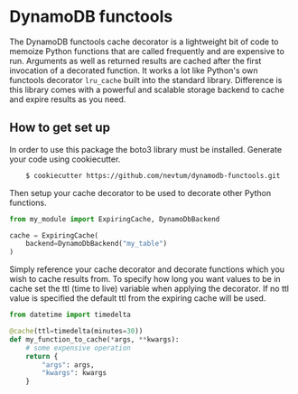 DynamoDB functools
===

The DynamoDB functools cache decorator is a lightweight bit of code to memoize Python functions that are called frequently and are expensive to run. Arguments as well as returned results are cached after the first invocation of a decorated function. It works a lot like Python's own functools decorator `lru_cache` built into the standard library. Difference is this library comes with a powerful and scalable storage backend to cache and expire results as you need.

## How to get set up

In order to use this package the boto3 library must be installed. Generate your code using cookiecutter.

```bash
    $ cookiecutter https://github.com/nevtum/dynamodb-functools.git
```

Then setup your cache decorator to be used to decorate other Python functions.

```python
from my_module import ExpiringCache, DynamoDbBackend

cache = ExpiringCache(
    backend=DynamoDbBackend("my_table")
)
```

Simply reference your cache decorator and decorate functions which you wish to cache results from.
To specify how long you want values to be in cache set the ttl (time to live) variable when applying
the decorator. If no ttl value is specified the default ttl from the expiring cache will be used.

```python
from datetime import timedelta

@cache(ttl=timedelta(minutes=30))
def my_function_to_cache(*args, **kwargs):
    # some expensive operation
    return {
        "args": args,
        "kwargs": kwargs
    }
```
